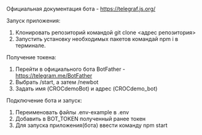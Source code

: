 Официальная документация бота - https://telegraf.js.org/

Запуск приложения:
1. Клонировать репозиторий командой git clone <адрес репозитория>
2. Запустить установку необходимых пакетов командай npm i в терминале.

Получение токена:
1. Перейти в официального бота BotFather - https://telegram.me/BotFather
2. Выбрать /start, а затем /newbot
3. Задать имя (CROCdemoBot) и адрес (CROCdemo_bot)

Подключение бота и запуск:
1. Переименовать файлы .env-example в .env
2. Добавить в BOT_TOKEN полученный ранее токен
7. Для запуска приложения(бота) ввести команду npm start
